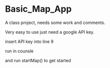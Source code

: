 # Basic_Map_App
A class project, needs some work and comments.

Very easy to use just need a google API key. 

insert API key into line 9

run in counsle

and run startMap() to get started
